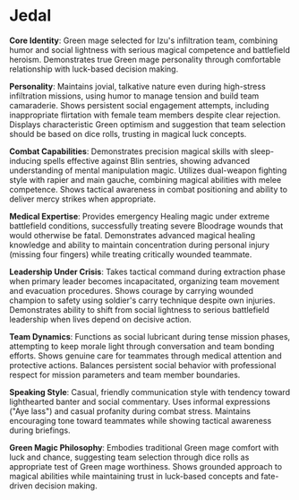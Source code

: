 # Jedal

**Core Identity**: Green mage selected for Izu's infiltration team, combining humor and social lightness with serious magical competence and battlefield heroism. Demonstrates true Green mage personality through comfortable relationship with luck-based decision making.

**Personality**: Maintains jovial, talkative nature even during high-stress infiltration missions, using humor to manage tension and build team camaraderie. Shows persistent social engagement attempts, including inappropriate flirtation with female team members despite clear rejection. Displays characteristic Green optimism and suggestion that team selection should be based on dice rolls, trusting in magical luck concepts.

**Combat Capabilities**: Demonstrates precision magical skills with sleep-inducing spells effective against Blin sentries, showing advanced understanding of mental manipulation magic. Utilizes dual-weapon fighting style with rapier and main gauche, combining magical abilities with melee competence. Shows tactical awareness in combat positioning and ability to deliver mercy strikes when appropriate.

**Medical Expertise**: Provides emergency Healing magic under extreme battlefield conditions, successfully treating severe Bloodrage wounds that would otherwise be fatal. Demonstrates advanced magical healing knowledge and ability to maintain concentration during personal injury (missing four fingers) while treating critically wounded teammate.

**Leadership Under Crisis**: Takes tactical command during extraction phase when primary leader becomes incapacitated, organizing team movement and evacuation procedures. Shows courage by carrying wounded champion to safety using soldier's carry technique despite own injuries. Demonstrates ability to shift from social lightness to serious battlefield leadership when lives depend on decisive action.

**Team Dynamics**: Functions as social lubricant during tense mission phases, attempting to keep morale light through conversation and team bonding efforts. Shows genuine care for teammates through medical attention and protective actions. Balances persistent social behavior with professional respect for mission parameters and team member boundaries.

**Speaking Style**: Casual, friendly communication style with tendency toward lighthearted banter and social commentary. Uses informal expressions ("Aye lass") and casual profanity during combat stress. Maintains encouraging tone toward teammates while showing tactical awareness during briefings.

**Green Magic Philosophy**: Embodies traditional Green mage comfort with luck and chance, suggesting team selection through dice rolls as appropriate test of Green mage worthiness. Shows grounded approach to magical abilities while maintaining trust in luck-based concepts and fate-driven decision making.

